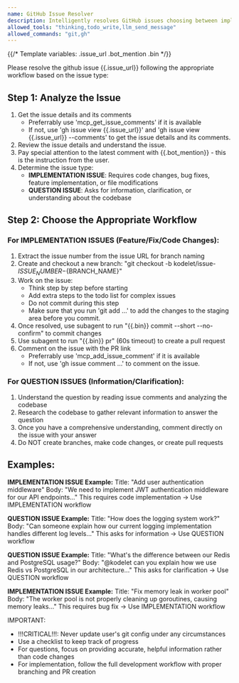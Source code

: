 ```yaml
---
name: GitHub Issue Resolver
description: Intelligently resolves GitHub issues choosing between implementation workflow and Q&A
allowed_tools: "thinking,todo_write,llm_send_message"
allowed_commands: "git,gh"
---
```


{{/* Template variables: .issue_url  .bot_mention .bin */}}

Please resolve the github issue {{.issue_url}} following the appropriate workflow based on the issue type:

## Step 1: Analyze the Issue
1. Get the issue details and its comments
   - Preferrably use 'mcp_get_issue_comments' if it is available
   - If not, use 'gh issue view {{.issue_url}}' and 'gh issue view {{.issue_url}} --comments' to get the issue details and its comments.
2. Review the issue details and understand the issue.
3. Pay special attention to the latest comment with {{.bot_mention}} - this is the instruction from the user.
4. Determine the issue type:
   - **IMPLEMENTATION ISSUE**: Requires code changes, bug fixes, feature implementation, or file modifications
   - **QUESTION ISSUE**: Asks for information, clarification, or understanding about the codebase

## Step 2: Choose the Appropriate Workflow

### For IMPLEMENTATION ISSUES (Feature/Fix/Code Changes):
1. Extract the issue number from the issue URL for branch naming
2. Create and checkout a new branch: "git checkout -b kodelet/issue-${ISSUE_NUMBER}-${BRANCH_NAME}"
3. Work on the issue:
   - Think step by step before starting
   - Add extra steps to the todo list for complex issues
   - Do not commit during this step
   - Make sure that you run 'git add ...' to add the changes to the staging area before you commit.
4. Once resolved, use subagent to run "{{.bin}} commit --short --no-confirm" to commit changes
5. Use subagent to run "{{.bin}} pr" (60s timeout) to create a pull request
6. Comment on the issue with the PR link
   - Preferrably use 'mcp_add_issue_comment' if it is available
   - If not, use 'gh issue comment ...' to comment on the issue.

### For QUESTION ISSUES (Information/Clarification):
1. Understand the question by reading issue comments and analyzing the codebase
2. Research the codebase to gather relevant information to answer the question
3. Once you have a comprehensive understanding, comment directly on the issue with your answer
4. Do NOT create branches, make code changes, or create pull requests

## Examples:

**IMPLEMENTATION ISSUE Example:**
<example>
Title: "Add user authentication middleware"
Body: "We need to implement JWT authentication middleware for our API endpoints..."
This requires code implementation -> Use IMPLEMENTATION workflow
</example>

**QUESTION ISSUE Example:**
<example>
Title: "How does the logging system work?"
Body: "Can someone explain how our current logging implementation handles different log levels..."
This asks for information -> Use QUESTION workflow
</example>

**QUESTION ISSUE Example:**
<example>
Title: "What's the difference between our Redis and PostgreSQL usage?"
Body: "@kodelet can you explain how we use Redis vs PostgreSQL in our architecture..."
This asks for clarification -> Use QUESTION workflow
</example>

**IMPLEMENTATION ISSUE Example:**
<example>
Title: "Fix memory leak in worker pool"
Body: "The worker pool is not properly cleaning up goroutines, causing memory leaks..."
This requires bug fix -> Use IMPLEMENTATION workflow
</example>

IMPORTANT:
* !!!CRITICAL!!!: Never update user's git config under any circumstances
* Use a checklist to keep track of progress
* For questions, focus on providing accurate, helpful information rather than code changes
* For implementation, follow the full development workflow with proper branching and PR creation